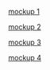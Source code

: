 [mockup 1](http://codepen.io/amerriman/pen/pJVvpZ)

[mockup 2](http://codepen.io/amerriman/pen/wajByr)

[mockup 3](http://codepen.io/amerriman/pen/WvJbMM)

[mockup 4](http://codepen.io/amerriman/pen/MwGYQP)
